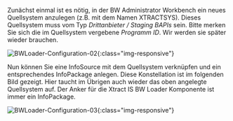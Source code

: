 Zunächst einmal ist es nötig, in der BW Administrator Workbench ein neues Quellsystem anzulegen (z.B. mit dem Namen XTRACTSYS). Dieses Quellsystem muss vom Typ *Drittanbieter / Staging BAPIs* sein. Bitte merken Sie sich die im Quellsystem vergebene *Programm ID*. Wir werden sie später wieder brauchen.

![BWLoader-Configuration-02](/img/content/BWLoader-Configuration-02.png){:class="img-responsive"}

Nun können Sie eine InfoSource mit dem Quellsystem verknüpfen und ein entsprechendes InfoPackage anlegen. Diese Konstellation ist im folgenden Bild gezeigt. Hier taucht im Übrigen auch wieder das oben angelegte Quellsystem auf. Der Anker für die Xtract IS BW Loader Komponente ist immer ein InfoPackage.

![BWLoader-Configuration-03](/img/content/BWLoader-Configuration-03.png){:class="img-responsive"}
